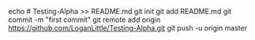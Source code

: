 echo # Testing-Alpha >> README.md
git init
git add README.md
git commit -m "first commit"
git remote add origin https://github.com/LoganLittle/Testing-Alpha.git
git push -u origin master
